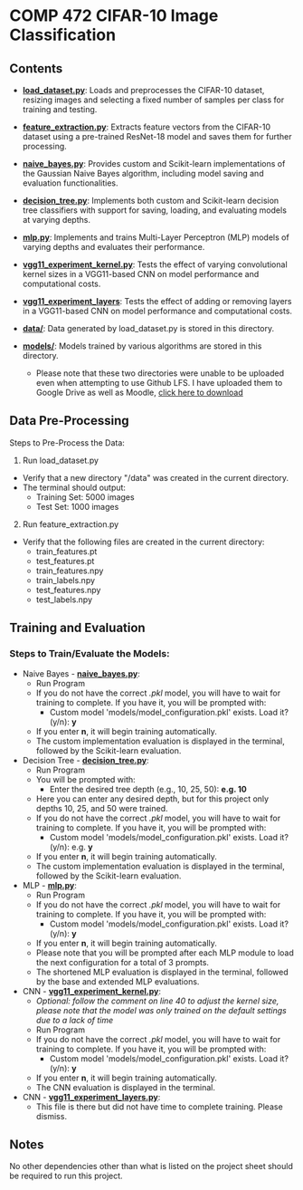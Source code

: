 # COMP 472 CIFAR-10 Image Classification
## Contents
- <ins>**load_dataset.py**</ins>: Loads and preprocesses the CIFAR-10 dataset, resizing images and selecting a fixed number of samples per class for training and testing.
- <ins>**feature_extraction.py**</ins>: Extracts feature vectors from the CIFAR-10 dataset using a pre-trained ResNet-18 model and saves them for further processing.

- <ins>**naive_bayes.py**</ins>: Provides custom and Scikit-learn implementations of the Gaussian Naive Bayes algorithm, including model saving and evaluation functionalities​.
- <ins>**decision_tree.py**</ins>: Implements both custom and Scikit-learn decision tree classifiers with support for saving, loading, and evaluating models at varying depths.
- <ins>**mlp.py**</ins>: Implements and trains Multi-Layer Perceptron (MLP) models of varying depths and evaluates their performance.
- <ins>**vgg11_experiment_kernel.py**</ins>: Tests the effect of varying convolutional kernel sizes in a VGG11-based CNN on model performance and computational costs.
- <ins>**vgg11_experiment_layers**</ins>: Tests the effect of adding or removing layers in a VGG11-based CNN on model performance and computational costs.
- <ins>**data/**</ins>: Data generated by load_dataset.py is stored in this directory.
- <ins>**models/**</ins>: Models trained by various algorithms are stored in this directory.
    - Please note that these two directories were unable to be uploaded even when attempting to use Github LFS. I have uploaded them to Google Drive as well as Moodle, [click here to download](https://drive.google.com/drive/folders/1uCgOw3bmyu_rhGk4u6UZvollaSTzUj_I?usp=sharing)

## Data Pre-Processing
Steps to Pre-Process the Data:
1. Run load_dataset.py
- Verify that a new directory "/data" was created in the current directory.
- The terminal should output:
    - Training Set: 5000 images
    - Test Set: 1000 images
2. Run feature_extraction.py
  - Verify that the following files are created in the current directory:
    - train_features.pt
    - test_features.pt
    - train_features.npy
    - train_labels.npy
    - test_features.npy
    - test_labels.npy

## Training and Evaluation
### Steps to Train/Evaluate the Models:
* Naive Bayes - <ins>**naive_bayes.py**</ins>:
  - Run Program
  - If you do not have the correct _.pkl_ model, you will have to wait for training to complete. If you have it, you will be prompted with:
    - Custom model 'models/model_configuration.pkl' exists. Load it? (y/n): **__y__**
  - If you enter **__n__**, it will begin training automatically.
  - The custom implementation evaluation is displayed in the terminal, followed by the Scikit-learn evaluation.
* Decision Tree - <ins>**decision_tree.py**</ins>:
  - Run Program
  - You will be prompted with:
    - Enter the desired tree depth (e.g., 10, 25, 50): **__e.g. 10__**
  - Here you can enter any desired depth, but for this project only depths 10, 25, and 50 were trained.
  - If you do not have the correct _.pkl_ model, you will have to wait for training to complete. If you have it, you will be prompted with:
    - Custom model 'models/model_configuration.pkl' exists. Load it? (y/n): e.g. **__y__**
  - If you enter **__n__**, it will begin training automatically.
  - The custom implementation evaluation is displayed in the terminal, followed by the Scikit-learn evaluation.
* MLP - <ins>**mlp.py**</ins>:
  - Run Program
  - If you do not have the correct _.pkl_ model, you will have to wait for training to complete. If you have it, you will be prompted with:
    - Custom model 'models/model_configuration.pkl' exists. Load it? (y/n): **__y__**
  - If you enter **__n__**, it will begin training automatically.
  - Please note that you will be prompted after each MLP module to load the next configuration for a total of 3 prompts.
  - The shortened MLP evaluation is displayed in the terminal, followed by the base and extended MLP evaluations.
* CNN - <ins>**vgg11_experiment_kernel.py**</ins>:
  - _Optional: follow the comment on line 40 to adjust the kernel size, please note that the model was only trained on the default settings due to a lack of time_ 
  - Run Program
  - If you do not have the correct _.pkl_ model, you will have to wait for training to complete. If you have it, you will be prompted with:
    - Custom model 'models/model_configuration.pkl' exists. Load it? (y/n): **__y__**
  - If you enter **__n__**, it will begin training automatically.
  - The CNN evaluation is displayed in the terminal.
* CNN - <ins>**vgg11_experiment_layers.py**</ins>:
  - This file is there but did not have time to complete training. Please dismiss.

## Notes
No other dependencies other than what is listed on the project sheet should be required to run this project.

